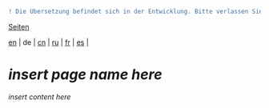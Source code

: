 ```diff
! Die Übersetzung befindet sich in der Entwicklung. Bitte verlassen Sie sich auf die englische Originalversion.
```

[Seiten](https://github.com/syncloud/docs/blob/master/de/index.md#seiten)

[en](https://github.com/syncloud/platform/wiki/Nextcloud) | 
de | 
[cn](https://github.com/syncloud/docs/blob/master/cn/content/Nextcloud.md) | 
[ru](https://github.com/syncloud/docs/blob/master/ru/content/Nextcloud.md) | 
[fr](https://github.com/syncloud/docs/blob/master/fr/content/Nextcloud.md) | 
[es](https://github.com/syncloud/docs/blob/master/es/content/Nextcloud.md) | 

# *insert page name here*

*insert content here*
